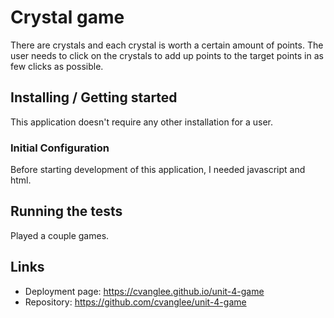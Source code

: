 # Crystal game
There are crystals and each crystal is worth a certain amount of points.  The user needs to click on the crystals to add up points to the target points in as few clicks as possible.

## Installing / Getting started

This application doesn't require any other installation for a user.

### Initial Configuration

Before starting development of this application, I needed javascript and html.


## Running the tests

Played a couple games. 

## Links

- Deployment page: https://cvanglee.github.io/unit-4-game
- Repository: https://github.com/cvanglee/unit-4-game
